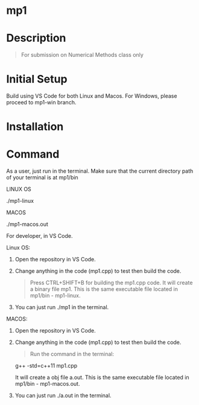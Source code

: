 # mp1

# Description

> For submission on Numerical Methods class only

# Initial Setup

Build using VS Code for both Linux and Macos. For Windows, please proceed to mp1-win branch.

# Installation



# Command

As a user, just run in the terminal. Make sure that the current directory path of your terminal is at mp1/bin

LINUX OS

./mp1-linux

MACOS

./mp1-macos.out


For developer, in VS Code.

Linux OS:

1. Open the repository in VS Code.
2. Change anything in the code (mp1.cpp) to test then build the code.

    > Press CTRL+SHIFT+B for building the mp1.cpp code. It will create a binary file mp1. This is the same executable file located in mp1/bin - mp1-linux.

3. You can just run ./mp1 in the terminal. 

MACOS:

1. Open the repository in VS Code.
2. Change anything in the code (mp1.cpp) to test then build the code.

    > Run the command in the terminal:

    g++ -std=c++11 mp1.cpp
    
     It will create a obj file a.out. This is the same executable file located in mp1/bin - mp1-macos.out.
    
3. You can just run ./a.out in the terminal. 